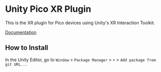 # Unity Pico XR Plugin

This is the XR plugin for Pico devices using Unity's XR Interaction Toolkit.

[Documentation](https://sdk.picovr.com/docs/XRPlatformSDK/Unity/en/chapter_one.html)

## How to Install

In the Unity Editor, go to `Window` > `Package Manager` > `+` > `Add package from git URL...`
